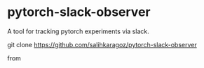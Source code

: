 # pytorch-slack-observer
A tool for tracking pytorch experiments via slack.

git clone https://github.com/salihkaragoz/pytorch-slack-observer

from 
